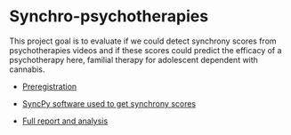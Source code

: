 # Synchro-psychotherapies
This project goal is to evaluate if we could detect synchrony scores from psychotherapies videos and if these scores could predict the efficacy of a psychotherapy here, familial therapy for adolescent dependent with cannabis.

- [Preregistration](https://raw.githubusercontent.com/Ouphix/synchro-psychotherapies/master/INCANT/Data/images/report/man-with-bulb-01-300x300.png)

- [SyncPy software used to get synchrony scores](https://github.com/syncpy)

- [Full report and analysis](https://github.com/Ouphix/synchro-psychotherapies/blob/master/INCANT/Reports/SyncPsychoIncant.pdf)

